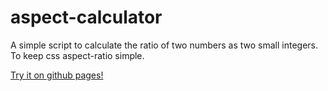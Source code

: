 # aspect-calculator

A simple script to calculate the ratio of two numbers as two small integers. To keep css aspect-ratio simple. 

[Try it on github pages!](https://lxmlshv.github.io/aspect-calculator/)
